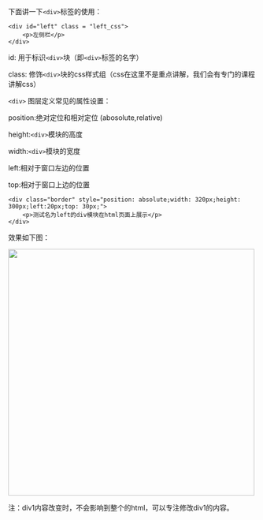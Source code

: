 下面讲一下`<div>`标签的使用：

    <div id="left" class = "left_css">
	    <p>左侧栏</p>
    </div>

id: 用于标识`<div>`块（即`<div>`标签的名字）

class: 修饰`<div>`块的css样式组（css在这里不是重点讲解，我们会有专门的课程讲解css）

`<div>` 图层定义常见的属性设置：

   position:绝对定位和相对定位 (abosolute,relative)

   height:`<div>`模块的高度

   width:`<div>`模块的宽度

   left:相对于窗口左边的位置

   top:相对于窗口上边的位置


    <div class="border" style="position: absolute;width: 320px;height: 300px;left:20px;top: 30px;">
        <p>测试名为left的div模块在html页面上展示</p>
    </div>

效果如下图：

<img src="http://html-basic-images.qiniudn.com/section_5_text_course_2.png" style="width:500px"/>


注：div1内容改变时，不会影响到整个的html，可以专注修改div1的内容。
